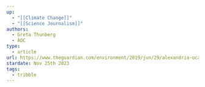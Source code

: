 ```yaml
---
up:
  - "[[Climate Change]]"
  - "[[Science Journalism]]"
authors:
  - Greta Thunberg
  - AOC
type:
  - article
url: https://www.theguardian.com/environment/2019/jun/29/alexandria-ocasio-cortez-met-greta-thunberg-hope-contagious-climate
stardate: Nov 25th 2023
tags:
  - tribble
---
```

